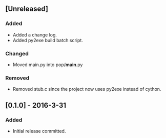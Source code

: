 ## [Unreleased]
### Added
- Added a change log.
- Added py2exe build batch script.

### Changed
- Moved main.py into pop/__main__.py

### Removed
- Removed stub.c since the project now uses py2exe instead of cython.

## [0.1.0] - 2016-3-31
### Added
- Initial release committed.
